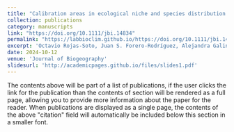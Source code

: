 ```yaml
---
title: "Calibration areas in ecological niche and species distribution modelling: Unravelling approaches and concepts"
collection: publications
category: manuscripts
link: "https://doi.org/10.1111/jbi.14834"
permalink: "https://labbioclim.github.io/https://doi.org/10.1111/jbi.14834"
excerpt: 'Octavio Rojas-Soto, Juan S. Forero-Rodríguez, Alejandra Galindo-Cruz, Claudio Mota-Vargas, Keisy D. Parra-Henao, Alexander Peña-Peniche, Javier Piña-Torres, Karen Rojas-Herrera, Juan D. Sánchez-Rodríguez, Felipe A. Toro-Cardona, Carlos D. Trinidad-Domínguez'
date: 2024-10-12
venue: 'Journal of Biogeography'
slidesurl: 'http://academicpages.github.io/files/slides1.pdf'
---
```


The contents above will be part of a list of publications, if the user clicks the link for the publication than the contents of section will be rendered as a full page, allowing you to provide more information about the paper for the reader. When publications are displayed as a single page, the contents of the above "citation" field will automatically be included below this section in a smaller font.
